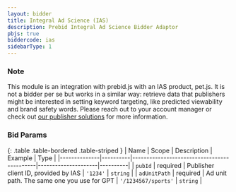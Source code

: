 ```yaml
---
layout: bidder
title: Integral Ad Science (IAS)
description: Prebid Integral Ad Science Bidder Adaptor
pbjs: true
biddercode: ias
sidebarType: 1
---
```


### Note

This module is an integration with prebid.js with an IAS product, pet.js. It is not a bidder per se but works in a similar way: retrieve data that publishers might be interested in setting keyword targeting, like predicted viewability and brand safety words. Please reach out to your account manager or check out [our publisher solutions](https://integralads.com/who-we-help/publishers/) for more
information.

### Bid Params

{: .table .table-bordered .table-striped }
| Name         | Scope    | Description                                | Example             | Type     |
|--------------|----------|--------------------------------------------|---------------------|----------|
| `pubId`      | required | Publisher client ID, provided by IAS       | `'1234'`            | `string` |
| `adUnitPath` | required | Ad unit path. The same one you use for GPT | `'/1234567/sports'` | `string` |
